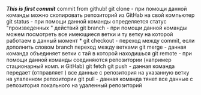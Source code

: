***This is first commit***
commit from github!
git clone - при помощи данной команды можно скопировать репозиторий из GitHab на свой компьютер
git status - при помощи данной команды  определяется статус "произведенных " действий
git branch - при  помощи данной команды можем посмотреть все имеющиеся ветки и ту ветку на которой работаем в данный момент *
git checkout - переход между commit, если дополнить словом branch переход между ветками
git merge - данная команда объединяет ветки с тай в которой находишься
git remote - при помощи данной команды соединяются репозитории (например стационарный комп. и GitHab)
git fetch
git push -  данная команда передает (отправляет ) все данные с репозитория на указанную ветку на улаленном репозитории
git pull - данная команда тянет  все данные с репозитория локального на удаленный репозиторий 